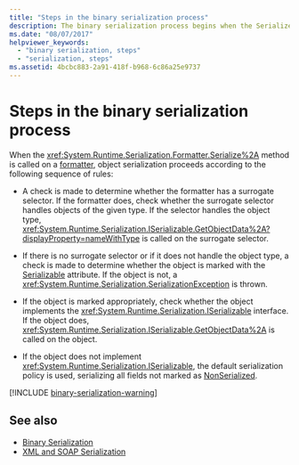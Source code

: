 ```yaml
---
title: "Steps in the binary serialization process"
description: The binary serialization process begins when the Serialize method is called on a formatter. This article describes the sequence of events.
ms.date: "08/07/2017"
helpviewer_keywords: 
  - "binary serialization, steps"
  - "serialization, steps"
ms.assetid: 4bcbc883-2a91-418f-b968-6c86a25e9737
---
```

# Steps in the binary serialization process

When the <xref:System.Runtime.Serialization.Formatter.Serialize%2A> method is called on a [formatter](xref:System.Runtime.Serialization.Formatter), object serialization proceeds according to the following sequence of rules:

- A check is made to determine whether the formatter has a surrogate selector. If the formatter does, check whether the surrogate selector handles objects of the given type. If the selector handles the object type, <xref:System.Runtime.Serialization.ISerializable.GetObjectData%2A?displayProperty=nameWithType> is called on the surrogate selector.

- If there is no surrogate selector or if it does not handle the object type, a check is made to determine whether the object is marked with the [Serializable](xref:System.SerializableAttribute) attribute. If the object is not, a <xref:System.Runtime.Serialization.SerializationException> is thrown.

- If the object is marked appropriately, check whether the object implements the <xref:System.Runtime.Serialization.ISerializable> interface. If the object does, <xref:System.Runtime.Serialization.ISerializable.GetObjectData%2A> is called on the object.
  
- If the object does not implement <xref:System.Runtime.Serialization.ISerializable>, the default serialization policy is used, serializing all fields not marked as [NonSerialized](xref:System.NonSerializedAttribute).

[!INCLUDE [binary-serialization-warning](../../../includes/binary-serialization-warning.md)]
  
## See also

- [Binary Serialization](binary-serialization.md)
- [XML and SOAP Serialization](xml-and-soap-serialization.md)
